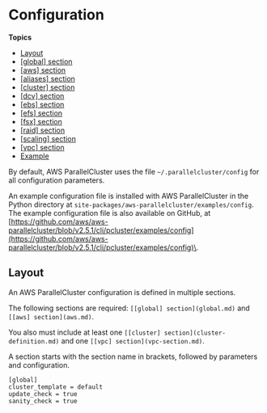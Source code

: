 # Configuration<a name="configuration"></a>

**Topics**
+ [Layout](#layout)
+ [[global] section](global.md)
+ [[aws] section](aws.md)
+ [[aliases] section](aliases.md)
+ [[cluster] section](cluster-definition.md)
+ [[dcv] section](dcv-section.md)
+ [[ebs] section](ebs-section.md)
+ [[efs] section](efs-section.md)
+ [[fsx] section](fsx-section.md)
+ [[raid] section](raid-section.md)
+ [[scaling] section](scaling-section.md)
+ [[vpc] section](vpc-section.md)
+ [Example](examples.md)

By default, AWS ParallelCluster uses the file `~/.parallelcluster/config` for all configuration parameters\.

An example configuration file is installed with AWS ParallelCluster in the Python directory at `site-packages/aws-parallelcluster/examples/config`\. The example configuration file is also available on GitHub, at [https://github.com/aws/aws-parallelcluster/blob/v2.5.1/cli/pcluster/examples/config](https://github.com/aws/aws-parallelcluster/blob/v2.5.1/cli/pcluster/examples/config)\.

## Layout<a name="layout"></a>

An AWS ParallelCluster configuration is defined in multiple sections\.

The following sections are required: `[[global] section](global.md)` and `[[aws] section](aws.md)`\.

You also must include at least one `[[cluster] section](cluster-definition.md)` and one `[[vpc] section](vpc-section.md)`\.

A section starts with the section name in brackets, followed by parameters and configuration\.

```
[global]
cluster_template = default
update_check = true
sanity_check = true
```